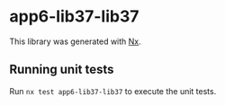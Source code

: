 # app6-lib37-lib37

This library was generated with [Nx](https://nx.dev).

## Running unit tests

Run `nx test app6-lib37-lib37` to execute the unit tests.
